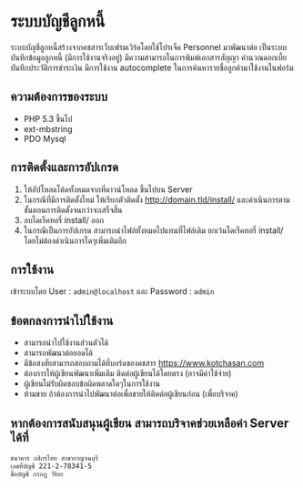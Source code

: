 # ระบบบัญชีลูกหนี้

ระบบบัญชีลูกหนี้สร้างจากคชสารเว็บเฟรมเวิร์คโดยใช้โปรเจ็ค Personnel มาพัฒนาต่อ
เป็นระบบบันทึกข้อมูลลูกหนี้ (มีการใช้งานจริงอยู่) มีความสามารถในการพิมพ์เอกสารสัญญา คำนวณดอกเบี้ย บันทึกประวัติการชำระเงิน
มีการใช้งาน autocomplete ในการค้นหารายชื่อลูกค้ามาใช้งานในฟอร์ม

## ความต้องการของระบบ

- PHP 5.3 ขึ้นไป
- ext-mbstring
- PDO Mysql

## การติดตั้งและการอัปเกรด

1.  ให้อัปโหลดโค้ดทั้งหมดจากที่ดาวน์โหลด ขึ้นไปบน Server
2.  ในกรณีที่มีการติดตั้งใหม่ ให้เรียกตัวติดตั้ง http://domain.tld/install/ และดำเนินการตามขั้นตอนการติดตั้งจนกว่าจะเสร็จสิ้น
3.  ลบไดเร็คทอรี่ install/ ออก
4.  ในกรณีเป็นการอัปเกรด สามารถนำไฟล์ทั้งหมดไปแทนที่ไฟล์เดิม ยกเว้นไดเร็คทอรี่ install/ โดยไม่ต้องดำเนินการใดๆเพิ่มเติมอีก

## การใช้งาน

เข้าระบบโดย User : `admin@localhost` และ Password : `admin`

## ข้อตกลงการนำไปใช้งาน

- สามารถนำไปใช้งานส่วนตัวได้
- สามารถพัฒนาต่อยอดได้
- มีข้อสงสัยสามารถสอบถามได้ที่บอร์ดของคชสาร https://www.kotchasan.com
- ต้องการให้ผู้เขียนพัฒนาเพิ่มเติม ติดต่อผู้เขียนได้โดยตรง (อาจมีค่าใช้จ่าย)
- ผู้เขียนไม่รับผิดชอบข้อผิดพลาดใดๆในการใช้งาน
- ห้ามขาย ถ้าต้องการนำไปพัฒนาต่อเพื่อขายให้ติดต่อผู้เขียนก่อน (เพื่อบริจาค)

## หากต้องการสนับสนุนผู้เขียน สามารถบริจาคช่วยเหลือค่า Server ได้ที่

```
ธนาคาร กสิกรไทย สาขากาญจนบุรี
เลขที่บัญชี 221-2-78341-5
ชื่อบัญชี กรกฎ วิริยะ
```
